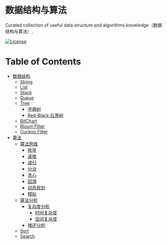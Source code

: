 # 数据结构与算法
Curated collection of useful data structure and algorithms knowledge（数据结构与算法）.

[![License](https://img.shields.io/badge/license-Apache%202-4EB1BA.svg)](https://www.apache.org/licenses/LICENSE-2.0.html)

Table of Contents
=================

   * [数据结构](#数据结构)
      * [<a href="DS/String.md">String</a>](#string)
      * [<a href="DS/List.md">List</a>](#list)
      * [<a href="">Stack</a>](#stack)
      * [<a href="DS/Queue.md">Queue</a>](#queue)
      * [<a href="DS/Tree.md">Tree</a>](#tree)
         * [字典树](#字典树)
         * [Red-Black 红黑树](#red-black-红黑树)
      * [<a href="">BitChart</a>](#bitchart)
      * [<a href="DS/Filter/Bloom-Filter/bloom-filter.md">Bloom Filter</a>](#bloom-filter)
      * [<a href="DS/Filter/CuckooFilter.md">Cuckoo Filter</a>](#cuckoo-filter)
   * [算法](#算法)
      * [<a href="AlgosThinking/README.md">算法思维</a>](#算法思维)
         * [枚举](#枚举)
         * [递推](#递推)
         * [递归](#递归)
         * [分治](#分治)
         * [贪心](#贪心)
         * [回溯](#回溯)
         * [动态规划](#动态规划)
         * [模拟](#模拟)
      * [<a href="AlgoAnlysis/README.md">算法分析</a>](#算法分析)
         * [复杂度分析](#复杂度分析)
            * [时间复杂度](#时间复杂度)
            * [空间复杂度](#空间复杂度)
         * [摊还分析](#摊还分析)
      * [<a href="ALGOs/Sort.md">Sort</a>](#sort)
      * [<a href="ALGOs/Search.md">Search</a>](#search)